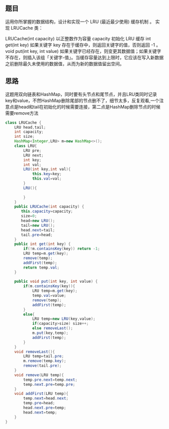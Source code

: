 ## 题目

运用你所掌握的数据结构，设计和实现一个  LRU (最近最少使用) 缓存机制 。
实现 LRUCache 类：

LRUCache(int capacity) 以正整数作为容量 capacity 初始化 LRU 缓存
int get(int key) 如果关键字 key 存在于缓存中，则返回关键字的值，否则返回 -1 。
void put(int key, int value) 如果关键字已经存在，则变更其数据值；如果关键字不存在，则插入该组「关键字-值」。当缓存容量达到上限时，它应该在写入新数据之前删除最久未使用的数据值，从而为新的数据值留出空间。

## 思路

这题用双向链表和HashMap，同时要有头节点和尾节点，并且LRU类同时记录key和value，不然HashMap删除尾部的节点删不了，细节太多，反复观看,一个注意点是head和tail在初始化的时候需要连接，第二点是HashMap删除节点的时候需要remove方法

```java
class LRUCache {
    LRU head,tail;
    int capacity;
    int size;
    HashMap<Integer,LRU> m=new HashMap<>();
    class LRU{
        LRU pre;
        LRU next;
        int key;
        int val;
        LRU(int key,int val){
            this.key=key;
            this.val=val;
        }
        LRU(){
        
        }
    }
    public LRUCache(int capacity) {
       this.capacity=capacity;
       size=0;
       head=new LRU();
       tail=new LRU();
       head.next=tail;
       tail.pre=head;
    }
    public int get(int key) {
        if(!m.containsKey(key)) return -1;
        LRU temp=m.get(key);
        remove(temp);
        addFirst(temp);
        return temp.val;
    }
    
    public void put(int key, int value) {
        if(m.containsKey(key)){
            LRU temp=m.get(key);
            temp.val=value;
            remove(temp);
            addFirst(temp);
        }
        else{
            LRU temp=new LRU(key,value);
            if(capacity>size) size++;
            else removeLast();
            m.put(key,temp);
            addFirst(temp);
        }
    }
    void removeLast(){
        LRU temp=tail.pre;
        m.remove(temp.key);
        remove(tail.pre);
    }
    void remove(LRU temp){
        temp.pre.next=temp.next;
        temp.next.pre=temp.pre;
    }
    void addFirst(LRU temp){
        temp.next=head.next;
        temp.pre=head;
        head.next.pre=temp;
        head.next=temp;
    }
}
```

